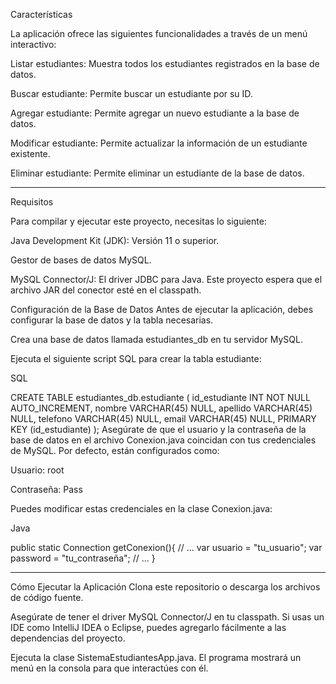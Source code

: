 Características

La aplicación ofrece las siguientes funcionalidades a través de un menú interactivo:

Listar estudiantes: Muestra todos los estudiantes registrados en la base de datos.

Buscar estudiante: Permite buscar un estudiante por su ID.

Agregar estudiante: Permite agregar un nuevo estudiante a la base de datos.

Modificar estudiante: Permite actualizar la información de un estudiante existente.

Eliminar estudiante: Permite eliminar un estudiante de la base de datos.

-----------------------------------------
Requisitos

Para compilar y ejecutar este proyecto, necesitas lo siguiente:

Java Development Kit (JDK): Versión 11 o superior.

Gestor de bases de datos MySQL.

MySQL Connector/J: El driver JDBC para Java. Este proyecto espera que el archivo JAR del conector esté en el classpath.

Configuración de la Base de Datos
Antes de ejecutar la aplicación, debes configurar la base de datos y la tabla necesarias.

Crea una base de datos llamada estudiantes_db en tu servidor MySQL.

Ejecuta el siguiente script SQL para crear la tabla estudiante:

SQL

CREATE TABLE estudiantes_db.estudiante (
    id_estudiante INT NOT NULL AUTO_INCREMENT,
    nombre VARCHAR(45) NULL,
    apellido VARCHAR(45) NULL,
    telefono VARCHAR(45) NULL,
    email VARCHAR(45) NULL,
    PRIMARY KEY (id_estudiante)
);
Asegúrate de que el usuario y la contraseña de la base de datos en el archivo Conexion.java coincidan con tus credenciales de MySQL. Por defecto, están configurados como:

Usuario: root

Contraseña: Pass

Puedes modificar estas credenciales en la clase Conexion.java:

Java

public static Connection getConexion(){
    // ...
    var usuario = "tu_usuario";
    var password = "tu_contraseña";
    // ...
}

--------------------------------
Cómo Ejecutar la Aplicación
Clona este repositorio o descarga los archivos de código fuente.

Asegúrate de tener el driver MySQL Connector/J en tu classpath. Si usas un IDE como IntelliJ IDEA o Eclipse, puedes agregarlo fácilmente a las dependencias del proyecto.

Ejecuta la clase SistemaEstudiantesApp.java. El programa mostrará un menú en la consola para que interactúes con él.
